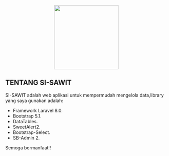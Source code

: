 <p align="center"><a href="#" target="_blank"><img src="https://user-images.githubusercontent.com/72617038/201920210-b9526346-f6f3-4828-92d9-fbc01c972da4.png" width="200"></a></p>

## TENTANG SI-SAWIT

SI-SAWIT adalah web aplikasi untuk mempermudah mengelola data,library yang saya gunakan adalah:

- Framework Laravel 8.0.
- Bootstrap 5.1.
- DataTables.
- SweetAlert2.
- Bootstrap-Select.
- SB-Admin 2.

Semoga bermanfaat!!
